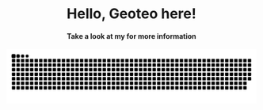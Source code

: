 <div align="center">
<span>
<h1>Hello, Geoteo here!</h1>
<h4>Take a look at my <a href="[personal website](https://www.geoteo.net)" target="_blank"></a> for more information
</h4>
</span>
</div>

<div align="center">
<a href="https://github.com/matteogiorgi?tab=repositories"><img src="assets/snake.svg" alt="snake"></a>
</div>
